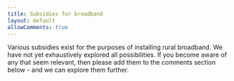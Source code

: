 ```yaml
---
title: Subsidies for broadband
layout: default
allowComments: true
---
```


Various subsidies exist for the purposes of installing rural broadband. We have not yet
exhaustively explored all possibilities. If you become aware of any that seem relevant, then
please add them to the comments section below - and we can explore them further.
